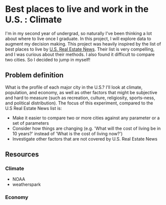 # Best places to live and work in the U.S. : Climate
I'm in my second year of undergrad, so naturally I've been thinking a lot about where to live once I graduate. In this project, I will explore data to augment my decision making. This project was heavily inspired by the list of best places to live by [U.S. Real Estate News](https://realestate.usnews.com/places/rankings/best-places-to-live). Their list is very compelling, and I was curious about their methods. I also found it difficult to compare two cities. So I decided to jump in myself!

## Problem definition
What is the profile of each major city in the U.S.? I'll look at climate, population, and economy, as well as other factors that might be subjective and hard to measure (such as recreation, culture, religiosity, sports-ness, and political distribution). The focus of this experiment, compared to the U.S Real Estate News list is:
* Make it easier to compare two or more cities against any parameter or a set of parameters
* Consider how things are changing (e.g. 'What will the cost of living be in 10 years?' instead of 'What is the cost of living now?')
* Investigate other factors that are not covered by U.S. Real Estate News

## Resources

### Climate
* NOAA
* weatherspark

### Economy
